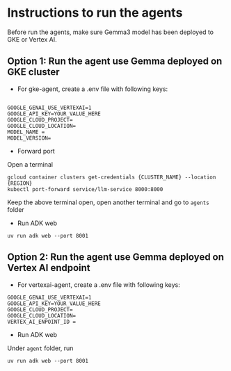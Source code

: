 # Instructions to run the agents

Before run the agents, make sure Gemma3 model has been deployed to GKE or Vertex AI.

## Option 1: Run the agent use Gemma deployed on GKE cluster

- For gke-agent, create a .env file with following keys:

```

GOOGLE_GENAI_USE_VERTEXAI=1
GOOGLE_API_KEY=YOUR_VALUE_HERE
GOOGLE_CLOUD_PROJECT= 
GOOGLE_CLOUD_LOCATION= 
MODEL_NAME = 
MODEL_VERSION= 
```
- Forward port  

Open a terminal
```
gcloud container clusters get-credentials {CLUSTER_NAME} --location {REGION}
kubectl port-forward service/llm-service 8000:8000
```
Keep the above terminal open, open another terminal and go to `agents` folder
 - Run ADK web
 ```
 uv run adk web --port 8001
```

## Option 2: Run the agent use Gemma deployed on Vertex AI endpoint

- For vertexai-agent, create a .env file with following keys:
```
GOOGLE_GENAI_USE_VERTEXAI=1
GOOGLE_API_KEY=YOUR_VALUE_HERE
GOOGLE_CLOUD_PROJECT= 
GOOGLE_CLOUD_LOCATION= 
VERTEX_AI_ENPOINT_ID = 
```
 - Run ADK web  
 
 Under `agent` folder, run
 ```
 uv run adk web --port 8001

